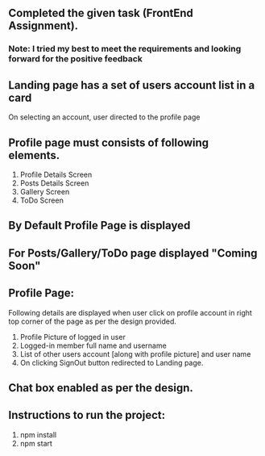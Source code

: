 ## Completed the given task (FrontEnd Assignment).

### Note: I tried my best to meet the requirements and looking forward for the positive feedback

## Landing page has a set of users account list in a card

On selecting an account, user directed to the profile page

## Profile page must consists of following elements.
1. Profile Details Screen
2. Posts Details Screen
3. Gallery Screen
4. ToDo Screen

## By Default Profile Page is displayed

## For Posts/Gallery/ToDo page displayed "Coming Soon"

## Profile Page:
Following details are displayed when user click on profile account in right top corner
of the page as per the design provided.

1. Profile Picture of logged in user
2. Logged-in member full name and username
3. List of other users account [along with profile picture] and user name
4. On clicking SignOut button redirected to Landing page.

## Chat box enabled as per the design.


## Instructions to run the project:
1. npm install
2. npm start
